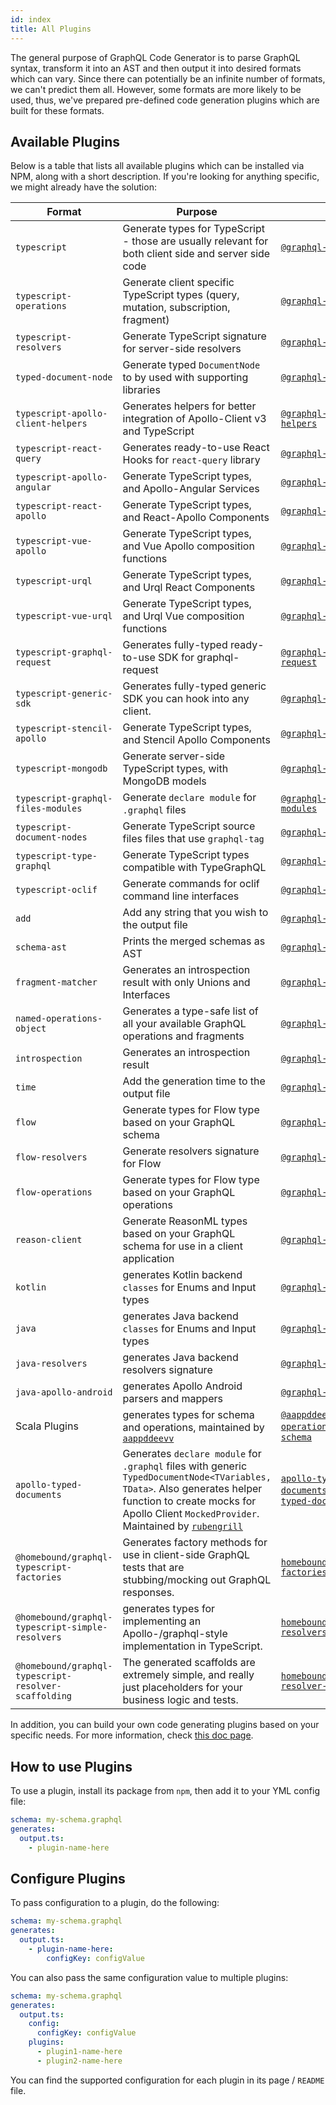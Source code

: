 ```yaml
---
id: index
title: All Plugins
---
```


The general purpose of GraphQL Code Generator is to parse GraphQL syntax, transform it into an AST and then output it into desired formats which can vary. Since there can potentially be an infinite number of formats, we can't predict them all. However, some formats are more likely to be used, thus, we've prepared pre-defined code generation plugins which are built for these formats.

## Available Plugins

Below is a table that lists all available plugins which can be installed via NPM, along with a short description. If you're looking for anything specific, we might already have the solution:

| Format                                               | Purpose                                                                                                                                                                                                                                                                    | Package Name & Docs                                                                                                                                       |
| ---------------------------------------------------- | -------------------------------------------------------------------------------------------------------------------------------------------------------------------------------------------------------------------------------------------------------------------------- | --------------------------------------------------------------------------------------------------------------------------------------------------------- |
| `typescript`                                         | Generate types for TypeScript - those are usually relevant for both client side and server side code                                                                                                                                                                       | [`@graphql-codegen/typescript`](./typescript.md)                                                                                                          |
| `typescript-operations`                              | Generate client specific TypeScript types (query, mutation, subscription, fragment)                                                                                                                                                                                        | [`@graphql-codegen/typescript-operations`](./typescript-operations.md)                                                                                    |
| `typescript-resolvers`                               | Generate TypeScript signature for server-side resolvers                                                                                                                                                                                                                    | [`@graphql-codegen/typescript-resolvers`](./typescript-resolvers.md)                                                                                      |
| `typed-document-node`                                | Generate typed `DocumentNode` to by used with supporting libraries                                                                                                                                                                                                         | [`@graphql-codegen/typed-document-node`](./typed-document-node.md)                                                                                        |
| `typescript-apollo-client-helpers`                   | Generates helpers for better integration of Apollo-Client v3 and TypeScript                                                                                                                                                                                                | [`@graphql-codegen/typescript-apollo-client-helpers`](./typescript-apollo-client-helpers.md)                                                              |
| `typescript-react-query`                             | Generates ready-to-use React Hooks for `react-query` library                                                                                                                                                                                                               | [`@graphql-codegen/typescript-react-query`](./typescript-react-query)                                                                                     |
| `typescript-apollo-angular`                          | Generate TypeScript types, and Apollo-Angular Services                                                                                                                                                                                                                     | [`@graphql-codegen/typescript-apollo-angular`](./typescript-apollo-angular.md)                                                                            |
| `typescript-react-apollo`                            | Generate TypeScript types, and React-Apollo Components                                                                                                                                                                                                                     | [`@graphql-codegen/typescript-react-apollo`](./typescript-react-apollo.md)                                                                                |
| `typescript-vue-apollo`                              | Generate TypeScript types, and Vue Apollo composition functions                                                                                                                                                                                                            | [`@graphql-codegen/typescript-vue-apollo`](./typescript-vue-apollo.md)                                                                                    |
| `typescript-urql`                                    | Generate TypeScript types, and Urql React Components                                                                                                                                                                                                                       | [`@graphql-codegen/typescript-urql`](./typescript-urql.md)                                                                                                |
| `typescript-vue-urql`                                | Generate TypeScript types, and Urql Vue composition functions                                                                                                                                                                                                              | [`@graphql-codegen/typescript-urql`](./typescript-urql.md)                                                                                                |
| `typescript-graphql-request`                         | Generates fully-typed ready-to-use SDK for graphql-request                                                                                                                                                                                                                 | [`@graphql-codegen/typescript-graphql-request`](./typescript-graphql-request.md)                                                                          |
| `typescript-generic-sdk`                             | Generates fully-typed generic SDK you can hook into any client.                                                                                                                                                                                                            | [`@graphql-codegen/typescript-generic-sdk`](./typescript-generic-sdk.md)                                                                                  |
| `typescript-stencil-apollo`                          | Generate TypeScript types, and Stencil Apollo Components                                                                                                                                                                                                                   | [`@graphql-codegen/typescript-stencil-apollo`](./typescript-stencil-apollo.md)                                                                            |
| `typescript-mongodb`                                 | Generate server-side TypeScript types, with MongoDB models                                                                                                                                                                                                                 | [`@graphql-codegen/typescript-mongodb`](./typescript-mongodb.md)                                                                                          |
| `typescript-graphql-files-modules`                   | Generate `declare module` for `.graphql` files                                                                                                                                                                                                                             | [`@graphql-codegen/typescript-graphql-files-modules`](./typescript-graphql-files-modules.md)                                                              |
| `typescript-document-nodes`                          | Generate TypeScript source files files that use `graphql-tag`                                                                                                                                                                                                              | [`@graphql-codegen/typescript-document-nodes`](./typescript-document-nodes.md)                                                                            |
| `typescript-type-graphql`                            | Generate TypeScript types compatible with TypeGraphQL                                                                                                                                                                                                                      | [`@graphql-codegen/typescript-type-graphql`](./typescript-type-graphql.md)                                                                                |
| `typescript-oclif`                                   | Generate commands for oclif command line interfaces                                                                                                                                                                                                                        | [`@graphql-codegen/typescript-oclif`](./typescript-oclif.md)                                                                                              |
| `add`                                                | Add any string that you wish to the output file                                                                                                                                                                                                                            | [`@graphql-codegen/add`](./add.md)                                                                                                                        |
| `schema-ast`                                         | Prints the merged schemas as AST                                                                                                                                                                                                                                           | [`@graphql-codegen/schema-ast`](./schema-ast.md)                                                                                                          |
| `fragment-matcher`                                   | Generates an introspection result with only Unions and Interfaces                                                                                                                                                                                                          | [`@graphql-codegen/fragment-matcher`](./fragment-matcher.md)                                                                                              |
| `named-operations-object`                            | Generates a type-safe list of all your available GraphQL operations and fragments                                                                                                                                                                                          | [`@graphql-codegen/named-operations-object`](./named-operations-object.md)                                                                                |
| `introspection`                                      | Generates an introspection result                                                                                                                                                                                                                                          | [`@graphql-codegen/introspection`](./introspection.md)                                                                                                    |
| `time`                                               | Add the generation time to the output file                                                                                                                                                                                                                                 | [`@graphql-codegen/time`](./time.md)                                                                                                                      |
| `flow`                                               | Generate types for Flow type based on your GraphQL schema                                                                                                                                                                                                                  | [`@graphql-codegen/flow`](./flow.md)                                                                                                                      |
| `flow-resolvers`                                     | Generate resolvers signature for Flow                                                                                                                                                                                                                                      | [`@graphql-codegen/flow-resolvers`](./flow-resolvers.md)                                                                                                  |
| `flow-operations`                                    | Generate types for Flow type based on your GraphQL operations                                                                                                                                                                                                              | [`@graphql-codegen/flow-operations`](./flow-operations.md)                                                                                                |
| `reason-client`                                      | Generate ReasonML types based on your GraphQL schema for use in a client application                                                                                                                                                                                       | [`@graphql-codegen/reason-client`](./reason-client.md)                                                                                                    |
| `kotlin`                                             | generates Kotlin backend `classes` for Enums and Input types                                                                                                                                                                                                               | [`@graphql-codegen/kotlin`](./kotlin.md)                                                                                                                  |
| `java`                                               | generates Java backend `classes` for Enums and Input types                                                                                                                                                                                                                 | [`@graphql-codegen/java`](./java.md)                                                                                                                      |
| `java-resolvers`                                     | generates Java backend resolvers signature                                                                                                                                                                                                                                 | [`@graphql-codegen/java-resolvers`](./java-resolvers.md)                                                                                                  |
| `java-apollo-android`                                | generates Apollo Android parsers and mappers                                                                                                                                                                                                                               | [`@graphql-codegen/java-apollo-android`](./java-apollo-android.md)                                                                                        |
| Scala Plugins                                        | generates types for schema and operations, maintained by [`aappddeevv`](https://github.com/aappddeevv)                                                                                                                                                                     | [`@aappddeevvv/graphql-code-scala-operations`,`@aappddeevvv/graphql-code-scala-schema`](https://github.com/aappddeevv/graphql-codegen-scala)              |
| `apollo-typed-documents`                             | Generates `declare module` for `.graphql` files with generic `TypedDocumentNode<TVariables, TData>`. Also generates helper function to create mocks for Apollo Client `MockedProvider`. Maintained by [`rubengrill`](https://github.com/rubengrill/apollo-typed-documents) | [`apollo-typed-documents/lib/codegenTypedDocuments`,`apollo-typed-documents/lib/codegenApolloMock`](https://github.com/rubengrill/apollo-typed-documents) |
| `@homebound/graphql-typescript-factories`            | Generates factory methods for use in client-side GraphQL tests that are stubbing/mocking out GraphQL responses.                                                                                                                                                            | [`homebound-team/graphql-typescript-factories`](https://github.com/homebound-team/graphql-typescript-factories)                                           |
| `@homebound/graphql-typescript-simple-resolvers`     | generates types for implementing an Apollo-/graphql-style implementation in TypeScript.                                                                                                                                                                                    | [`homebound-team/graphql-typescript-simple-resolvers`](https://github.com/homebound-team/graphql-typescript-simple-resolvers)                             |
| `@homebound/graphql-typescript-resolver-scaffolding` | The generated scaffolds are extremely simple, and really just placeholders for your business logic and tests.                                                                                                                                                              | [`homebound-team/graphql-typescript-resolver-scaffolding`](https://github.com/homebound-team/graphql-typescript-resolver-scaffolding)                     |

In addition, you can build your own code generating plugins based on your specific needs. For more information, check [this doc page](../custom-codegen/index.md).

## How to use Plugins

To use a plugin, install its package from `npm`, then add it to your YML config file:

```yml
schema: my-schema.graphql
generates:
  output.ts:
    - plugin-name-here
```

## Configure Plugins

To pass configuration to a plugin, do the following:

```yml
schema: my-schema.graphql
generates:
  output.ts:
    - plugin-name-here:
        configKey: configValue
```

You can also pass the same configuration value to multiple plugins:

```yml
schema: my-schema.graphql
generates:
  output.ts:
    config:
      configKey: configValue
    plugins:
      - plugin1-name-here
      - plugin2-name-here
```

You can find the supported configuration for each plugin in its page / `README` file.
